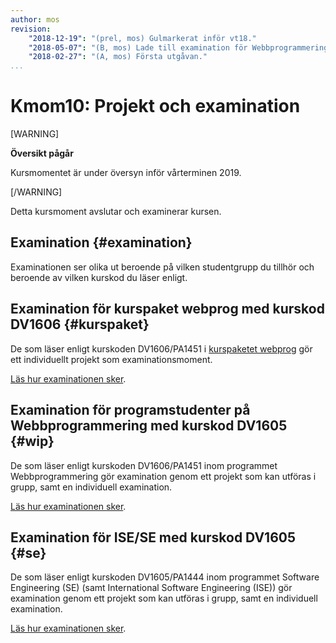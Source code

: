 ```yaml
---
author: mos
revision:
    "2018-12-19": "(prel, mos) Gulmarkerat inför vt18."
    "2018-05-07": "(B, mos) Lade till examination för Webbprogrammering."
    "2018-02-27": "(A, mos) Första utgåvan."
...
```

Kmom10: Projekt och examination
====================================

[WARNING]

**Översikt pågår**

Kursmomentet är under översyn inför vårterminen 2019.

[/WARNING]

Detta kursmoment avslutar och examinerar kursen.



Examination {#examination}
--------------------------------------------------------------------

Examinationen ser olika ut beroende på vilken studentgrupp du tillhör och beroende av vilken kurskod du läser enligt.



Examination för kurspaket webprog med kurskod DV1606 {#kurspaket}
--------------------------------------------------------------------

De som läser enligt kurskoden DV1606/PA1451 i [kurspaketet webprog](webprog) gör ett individuellt projekt som examinationsmoment.

[Läs hur examinationen sker](./examination-projekt).



Examination för programstudenter på Webbprogrammering med kurskod DV1605 {#wip}
--------------------------------------------------------------------

De som läser enligt kurskoden DV1606/PA1451 inom programmet Webbprogrammering gör examination genom ett projekt som kan utföras i grupp, samt en individuell examination.

[Läs hur examinationen sker](./examination-projekt-och-individuellt).



Examination för ISE/SE med kurskod DV1605 {#se}
--------------------------------------------------------------------

De som läser enligt kurskoden DV1605/PA1444 inom programmet Software Engineering (SE) (samt International Software Engineering (ISE)) gör examination genom ett projekt som kan utföras i grupp, samt en individuell examination.

[Läs hur examinationen sker](./examination-projekt-och-individuellt).
